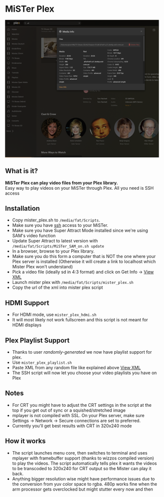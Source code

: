# MiSTer Plex
![Get Info](https://github.com/mrchrisster/mister_plex/blob/main/media/view%20xml.png)


## What is it?
**MiSTer Plex can play video files from your Plex library.**  
Easy way to play videos on your MiSTer through Plex. All you need is SSH access

## Installation
  
- Copy mister_plex.sh to `/media/fat/Scripts`.
- Make sure you have [ssh](https://boogermann.github.io/Bible_MiSTer/getting-started/network/network-access/) access to your MiSTer.
- Make sure you have Super Attract Mode installed since we're using SAM's video function
- Update Super Attract to latest version with `/media/fat/Scripts/MiSTer_SAM_on.sh update`
- In a browser, browse to your Plex library.
- Make sure you do this form a computer that is NOT the one where your Plex server is installed (Otherwise it will create a link to localhost which Mister Plex won't understand) 
- Pick a video file (ideally sd in 4:3 format) and click on Get Info -> [View XML](https://support.plex.tv/articles/201998867-investigate-media-information-and-formats/)
- Launch mister plex with `/media/fat/Scripts/mister_plex.sh`
- Copy the url of the xml into mister plex script

## HDMI Support
- For HDMI mode, use `mister_plex_hdmi.sh`
- It will most likely not work fullscreen and this script is not meant for HDMI displays

## Plex Playlist Support
- Thanks to user *randomly-generated* we now have playlist support for plex.
- Use `mister_plex_playlist.sh`
- Paste XML from any random file like explained above [View XML](https://support.plex.tv/articles/201998867-investigate-media-information-and-formats/)
- The SSH script will now let you choose your video playlists you have on Plex

## Notes
- For CRT you might have to adjust the CRT settings in the script at the top if you get out of sync or a squished/stretched image
- mplayer is not compiled with SSL. On your Plex server, make sure Settings -> Network -> Secure connections are set to preferred.
- Currently you'll get best results with CRT in 320x240 mode

  
## How it works
- The script launches menu core, then switches to terminal and uses mplayer with framebuffer support (thanks to wizzos compiled version) to play the videos. The script automatically tells plex it wants the videos to be transcoded to 320x240 for CRT output so the Mister can play it back.
- Anything bigger resolution wise might have performance issues due to the conversion from yuv color space to rgba. 480p works fine when the arm processor gets overclocked but might stutter every now and then 
